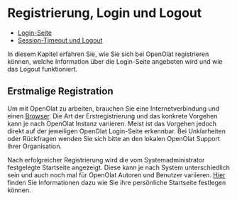 # Registrierung, Login und Logout

  * [Login-Seite](Login_Page.de.md)
  * [Session-Timeout und Logout](Session_Timeout_and_Logout.de.md)

  

In diesem Kapitel erfahren Sie, wie Sie sich bei OpenOlat registrieren können,
welche Information über die Login-Seite angeboten wird und wie das Logout
funktioniert.

## Erstmalige Registration

Um mit OpenOlat zu arbeiten, brauchen Sie eine Internetverbindung und einen
[Browser](Login_Page.de.md#Login-Seite-login_browsercheck). Die Art der
Erstregistrierung und das konkrete Vorgehen kann je nach OpenOlat Instanz
variieren. Meist ist das Vorgehen jedoch direkt auf der jeweiligen OpenOlat
Login-Seite erkennbar. Bei Unklarheiten oder Rückfragen wenden Sie sich bitte
an den lokalen OpenOlat Support Ihrer Organisation.

Nach erfolgreicher Registrierung wird die vom Systemadministrator festgelegte
Startseite angezeigt. Diese kann je nach System unterschiedlich sein und auch
noch mal für OpenOlat Autoren und Benutzer variieren. [Hier](../personal/Configuration.de.md#Konfiguration-_einstellungen) finden Sie
Informationen dazu wie Sie ihre persönliche Startseite festlegen können.

